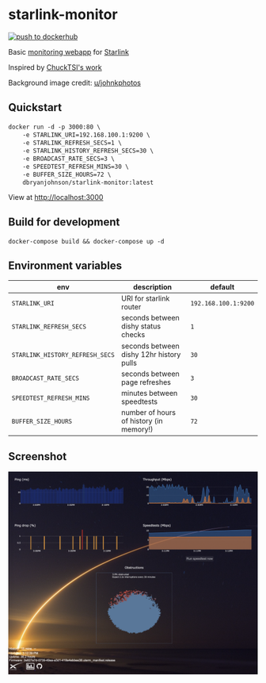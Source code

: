# starlink-monitor

[![push to dockerhub](https://github.com/dbjohnson/starlink-monitor/workflows/push%20to%20dockerhub/badge.svg)](https://hub.docker.com/repository/docker/dbryanjohnson/starlink-monitor)

Basic [monitoring webapp](http://localhost:3000) for [Starlink](https://starlink.com)

Inspired by [ChuckTSI's work](https://github.com/ChuckTSI/BetterThanNothingWebInterface)

Background image credit: [u/johnkphotos](https://www.reddit.com/r/space/comments/4i3t6t/long_exposure_photograph_i_took_of_this_mornings/)

## Quickstart

```
docker run -d -p 3000:80 \
	-e STARLINK_URI=192.168.100.1:9200 \
	-e STARLINK_REFRESH_SECS=1 \
	-e STARLINK_HISTORY_REFRESH_SECS=30 \
	-e BROADCAST_RATE_SECS=3 \
	-e SPEEDTEST_REFRESH_MINS=30 \
	-e BUFFER_SIZE_HOURS=72 \
	dbryanjohnson/starlink-monitor:latest
```

View at [http://localhost:3000](http://localhost:3000)


## Build for development

```
docker-compose build && docker-compose up -d
```


## Environment variables

| env                             | description                              | default              |
| ------------------------------- | ---------------------------------------- | -------------------- |
| `STARLINK_URI`                  | URI for starlink router                  | `192.168.100.1:9200` |
| `STARLINK_REFRESH_SECS`         | seconds between dishy status checks      | `1`                  |
| `STARLINK_HISTORY_REFRESH_SECS` | seconds between dishy 12hr history pulls | `30`                 |
| `BROADCAST_RATE_SECS`           | seconds between page refreshes           | `3`                  |
| `SPEEDTEST_REFRESH_MINS`        | minutes between speedtests               | `30`                 |
| `BUFFER_SIZE_HOURS`             | number of hours of history (in memory!)  | `72`                 |


## Screenshot
![](https://github.com/dbjohnson/starlink-monitor/blob/main/resources/screenshot.png?raw=true)
